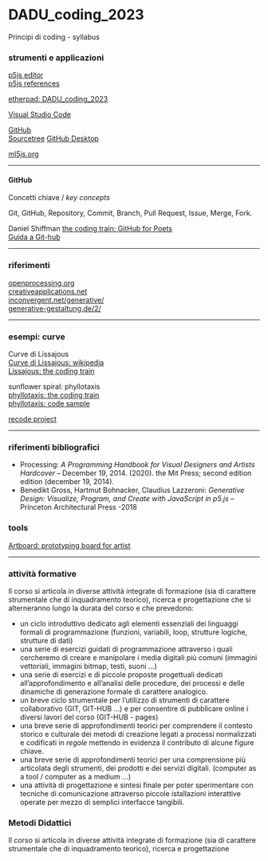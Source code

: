 # DADU_coding_2023
Principi di coding - syllabus

### strumenti e applicazioni
[p5js editor](https://editor.p5js.org)  
[p5js references](https://p5js.org/reference/)  

[etherpad: DADU_coding_2023](https://etherpad.opendev.org/p/DADU_coding_2023)  

[Visual Studio Code](https://code.visualstudio.com/)  

[GitHub](https://github.com/)  
[Sourcetree](https://www.sourcetreeapp.com) 
[GitHub Desktop](https://desktop.github.com) 

[ml5js.org](https://ml5js.org)  

___

#### GitHub
Concetti chiave / *key concepts*  

Git, GitHub, Repository, Commit, Branch, Pull Request, Issue, Merge, Fork.  

Daniel Shiffman [the coding train: GitHub for Poets](https://www.youtube.com/playlist?list=PLRqwX-V7Uu6ZF9C0YMKuns9sLDzK6zoiV)  
[Guida a Git-hub](https://vixr.it/guida-a-github-in-italiano-come-si-usa-git-e-cosa-e-github/)

___

### riferimenti
[openprocessing.org](https://openprocessing.org)  
[creativeapplications.net](http://www.creativeapplications.net)  
[inconvergent.net/generative/](https://inconvergent.net/generative/)  
[generative-gestaltung.de/2/](http://www.generative-gestaltung.de/2/)  

___

### esempi: curve  
Curve di Lissajous  
[Curve di Lissajous: wikipedia](https://it.wikipedia.org/wiki/Figura_di_Lissajous)  
[Lissajous: the coding train](https://www.youtube.com/watch?v=glDU8Nsyidg)  

sunflower spiral: phyllotaxis  
[phyllotaxis: the coding train](https://thecodingtrain.com/tracks/algorithmic-botany/30-phyllotaxis)  
[phyllotaxis: code sample](https://editor.p5js.org/codingtrain/sketches/CehY0jsLV)  

[recode project](http://recodeproject.com/)  

___

### riferimenti bibliografici
- Processing: *A Programming Handbook for Visual Designers and Artists Hardcover* – December 19, 2014. (2020). the Mit Press; second edition edition (december 19, 2014).
- Benedikt Gross, Hartmut Bohnacker, Claudius Lazzeroni: *Generative Design: Visualize, Program, and Create with JavaScript in p5.js* – Princeton Architectural Press -2018

### tools
[Artboard: prototyping board for artist](https://github.com/frmurgia/Artboard_library/tree/master)

___

### attività formative
Il corso si articola in diverse attività integrate di formazione (sia di carattere strumentale che di inquadramento teorico), ricerca e progettazione che si alterneranno lungo la durata del corso e che prevedono:

- un ciclo introduttivo dedicato agli elementi essenziali dei linguaggi formali di programmazione (funzioni, variabili, loop, strutture logiche, strutture di dati) 
- una serie di esercizi guidati di programmazione attraverso i quali cercheremo di creare e manipolare i media digitali più comuni (immagini vettoriali, immagini bitmap, testi, suoni …)
- una serie di esercizi e di piccole proposte progettuali dedicati all’approfondimento e all’analisi delle procedure, dei processi e delle dinamiche di generazione formale di carattere analogico.
- un breve ciclo strumentale per l’utilizzo di strumenti di carattere collaborativo (GIT, GIT-HUB …) e per consentire di pubblicare online i diversi lavori del corso (GIT-HUB - pages)
- una breve serie di approfondimenti teorici per comprendere il contesto storico e culturale dei metodi di creazione legati a processi normalizzati e codificati in *regole* mettendo in evidenza il contributo di alcune figure chiave.
- una breve serie di approfondimenti teorici per una comprensione più articolata degli strumenti, dei prodotti e dei servizi digitali. (computer as a tool / computer as a medium …)
- una attività di progettazione e sintesi finale per poter sperimentare con tecniche di comunicazione attraverso piccole istallazioni interattive operate per mezzo di semplici interfacce tangibili.

### Metodi Didattici
Il corso si articola in diverse attività integrate di formazione (sia di carattere strumentale che di inquadramento teorico), ricerca e progettazione